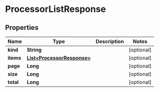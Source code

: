

# ProcessorListResponse


## Properties

Name | Type | Description | Notes
------------ | ------------- | ------------- | -------------
**kind** | **String** |  |  [optional]
**items** | [**List&lt;ProcessorResponse&gt;**](ProcessorResponse.md) |  |  [optional]
**page** | **Long** |  |  [optional]
**size** | **Long** |  |  [optional]
**total** | **Long** |  |  [optional]



